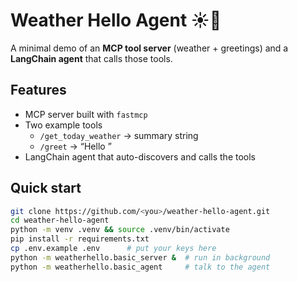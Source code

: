 # Weather Hello Agent ☀️🤖

A minimal demo of an **MCP tool server** (weather + greetings) and a
**LangChain agent** that calls those tools.

## Features
- MCP server built with `fastmcp`
- Two example tools  
  - `/get_today_weather` → summary string  
  - `/greet` → “Hello <name>”
- LangChain agent that auto-discovers and calls the tools

## Quick start

```bash
git clone https://github.com/<you>/weather-hello-agent.git
cd weather-hello-agent
python -m venv .venv && source .venv/bin/activate
pip install -r requirements.txt
cp .env.example .env      # put your keys here
python -m weatherhello.basic_server &  # run in background
python -m weatherhello.basic_agent     # talk to the agent

